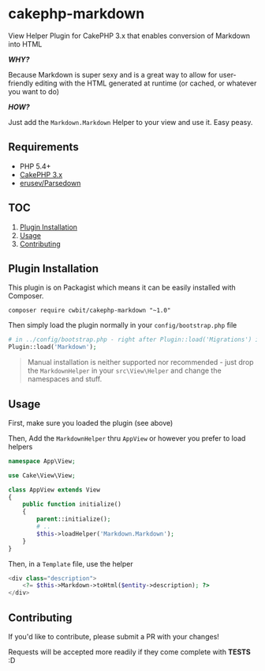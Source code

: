 # cakephp-markdown
View Helper Plugin for CakePHP 3.x that enables conversion of Markdown into HTML

***WHY?***

Because Markdown is super sexy and is a great way to allow for user-friendly editing with the HTML generated at runtime (or cached, or whatever you want to do)

***HOW?***

Just add the `Markdown.Markdown` Helper to your view and use it. Easy peasy.

## Requirements

* PHP 5.4+
* [CakePHP 3.x](http://cakephp.org)
* [erusev/Parsedown](https://github.com/erusev/parsedown)

## TOC
1. [Plugin Installation]()
2. [Usage]()
4. [Contributing]()

## Plugin Installation

This plugin is on Packagist which means it can be easily installed with Composer.

```
composer require cwbit/cakephp-markdown "~1.0"
```
Then simply load the plugin normally in your `config/bootstrap.php` file

```php
# in ../config/bootstrap.php - right after Plugin::load('Migrations') is fine!
Plugin::load('Markdown');
```

> Manual installation is neither supported nor recommended - just drop the `MarkdownHelper` in your `src\View\Helper` and change the namespaces and stuff.

## Usage

First, make sure you loaded the plugin (see above)

Then, Add the `MarkdownHelper` thru `AppView` or however you prefer to load helpers

```php
namespace App\View;

use Cake\View\View;

class AppView extends View
{
    public function initialize()
    {
        parent::initialize();
		# ..
        $this->loadHelper('Markdown.Markdown');
    }
}
```

Then, in a `Template` file, use the helper

```php
<div class="description">
	<?= $this->Markdown->toHtml($entity->description); ?>
</div>
```

## Contributing

If you'd like to contribute, please submit a PR with your changes!

Requests will be accepted more readily if they come complete with **TESTS** :D
